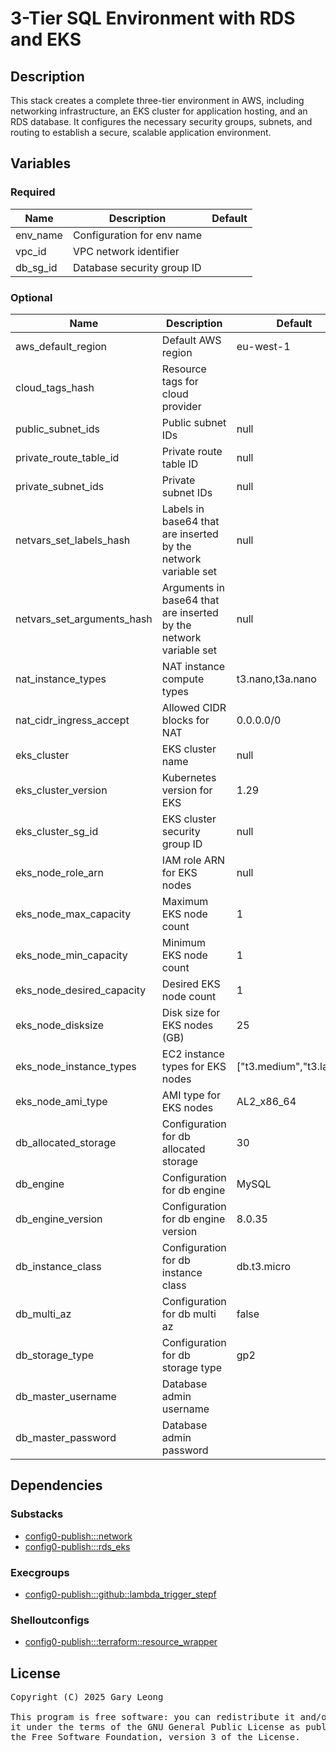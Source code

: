 # 3-Tier SQL Environment with RDS and EKS

## Description
This stack creates a complete three-tier environment in AWS, including networking infrastructure, an EKS cluster for application hosting, and an RDS database. It configures the necessary security groups, subnets, and routing to establish a secure, scalable application environment.

## Variables

### Required
| Name | Description | Default |
|------|-------------|---------|
| env_name | Configuration for env name | &nbsp; |
| vpc_id | VPC network identifier | &nbsp; |
| db_sg_id | Database security group ID | &nbsp; |

### Optional
| Name | Description | Default |
|------|-------------|---------|
| aws_default_region | Default AWS region | eu-west-1 |
| cloud_tags_hash | Resource tags for cloud provider | &nbsp; |
| public_subnet_ids | Public subnet IDs | null |
| private_route_table_id | Private route table ID | null |
| private_subnet_ids | Private subnet IDs | null |
| netvars_set_labels_hash | Labels in base64 that are inserted by the network variable set | null |
| netvars_set_arguments_hash | Arguments in base64 that are inserted by the network variable set | null |
| nat_instance_types | NAT instance compute types | t3.nano,t3a.nano |
| nat_cidr_ingress_accept | Allowed CIDR blocks for NAT | 0.0.0.0/0 |
| eks_cluster | EKS cluster name | null |
| eks_cluster_version | Kubernetes version for EKS | 1.29 |
| eks_cluster_sg_id | EKS cluster security group ID | null |
| eks_node_role_arn | IAM role ARN for EKS nodes | null |
| eks_node_max_capacity | Maximum EKS node count | 1 |
| eks_node_min_capacity | Minimum EKS node count | 1 |
| eks_node_desired_capacity | Desired EKS node count | 1 |
| eks_node_disksize | Disk size for EKS nodes (GB) | 25 |
| eks_node_instance_types | EC2 instance types for EKS nodes | ["t3.medium","t3.large"] |
| eks_node_ami_type | AMI type for EKS nodes | AL2_x86_64 |
| db_allocated_storage | Configuration for db allocated storage | 30 |
| db_engine | Configuration for db engine | MySQL |
| db_engine_version | Configuration for db engine version | 8.0.35 |
| db_instance_class | Configuration for db instance class | db.t3.micro |
| db_multi_az | Configuration for db multi az | false |
| db_storage_type | Configuration for db storage type | gp2 |
| db_master_username | Database admin username | &nbsp; |
| db_master_password | Database admin password | &nbsp; |

## Dependencies

### Substacks
- [config0-publish:::network](http://config0.http.redirects.s3-website-us-east-1.amazonaws.com/assets/stacks/config0-publish/network/default)
- [config0-publish:::rds_eks](http://config0.http.redirects.s3-website-us-east-1.amazonaws.com/assets/stacks/config0-publish/rds_eks/default)

### Execgroups
- [config0-publish:::github::lambda_trigger_stepf](http://config0.http.redirects.s3-website-us-east-1.amazonaws.com/assets/exec/groups/config0-publish/github/lambda_trigger_stepf/default)

### Shelloutconfigs
- [config0-publish:::terraform::resource_wrapper](http://config0.http.redirects.s3-website-us-east-1.amazonaws.com/assets/shelloutconfigs/config0-publish/terraform/resource_wrapper/default)

## License
<pre>
Copyright (C) 2025 Gary Leong <gary@config0.com>

This program is free software: you can redistribute it and/or modify
it under the terms of the GNU General Public License as published by
the Free Software Foundation, version 3 of the License.
</pre>